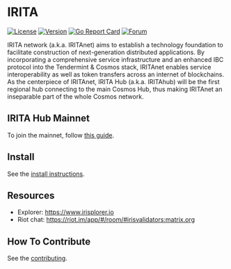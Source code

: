 # IRITA



[![License](https://img.shields.io/github/license/irisnet/irishub.svg)](https://gitlab.bianjie.ai/irita/irita/blob/master/LICENSE)
[![Version](https://img.shields.io/github/tag/irisnet/irishub.svg)](https://gitlab.bianjie.ai/irita/irita/releases)
[![Go Report Card](https://goreportcard.com/badge/gitlab.bianjie.ai/irita/irita)](https://goreportcard.com/report/gitlab.bianjie.ai/irita/irita)
[![Forum](https://img.shields.io/discourse/https/forum.irisnet.org/topics.svg)](https://forum.irisnet.org/)

IRITA network (a.k.a. IRITAnet) aims to establish a technology foundation to facilitate construction of next-generation distributed applications. By incorporating a comprehensive service infrastructure and an enhanced IBC protocol into the Tendermint & Cosmos stack, IRITAnet enables service interoperability as well as token transfers across an internet of blockchains.
As the centerpiece of IRITAnet, IRITA Hub (a.k.a. IRITAhub) will be the first regional hub connecting to the main Cosmos Hub, thus making IRITAnet an inseparable part of the whole Cosmos network.

## IRITA Hub Mainnet

To join the mainnet, follow [this guide](https://www.irisnet.org/docs/get-started/mainnet.html).

## Install

See the [install instructions](https://www.irisnet.org/docs/get-started/install.html).

## Resources

* Explorer: <https://www.irisplorer.io>
* Riot chat: <https://riot.im/app/#/room/#irisvalidators:matrix.org>

## How To Contribute

See the [contributing](./CONTRIBUTING.md).
